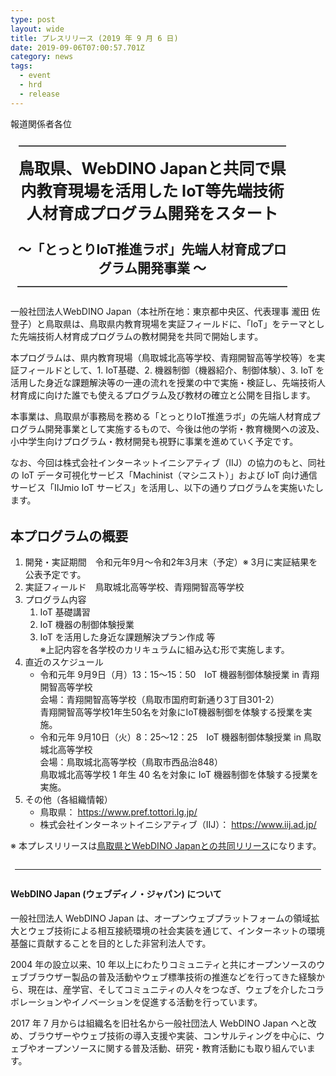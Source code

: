 ```yaml
---
type: post
layout: wide
title: プレスリリース (2019 年 9 月 6 日)
date: 2019-09-06T07:00:57.701Z
category: news
tags:
  - event
  - hrd
  - release
---
```

<div class="lead">
<h1>鳥取県、WebDINO Japanと共同で県内教育現場を活用した
IoT等先端技術人材育成プログラム開発をスタート
</h1>
<h2>～「とっとりIoT推進ラボ」先端人材育成プログラム開発事業 ～</h2>
</div>

一般社団法人WebDINO Japan（本社所在地：東京都中央区、代表理事 瀧田 佐登子）と鳥取県は、鳥取県内教育現場を実証フィールドに、「IoT」をテーマとした先端技術人材育成プログラムの教材開発を共同で開始します。

本プログラムは、県内教育現場（鳥取城北高等学校、青翔開智高等学校等）を実証フィールドとして、1. IoT基礎、2. 機器制御（機器紹介、制御体験）、3. IoT を活用した身近な課題解決等の一連の流れを授業の中で実施・検証し、先端技術人材育成に向けた誰でも使えるプログラム及び教材の確立と公開を目指します。

本事業は、鳥取県が事務局を務める「とっとりIoT推進ラボ」の先端人材育成プログラム開発事業として実施するもので、今後は他の学術・教育機関への波及、小中学生向けプログラム・教材開発も視野に事業を進めていく予定です。

なお、今回は株式会社インターネットイニシアティブ（IIJ）の協力のもと、同社の IoT データ可視化サービス「Machinist（マシニスト）」および IoT 向け通信サービス「IIJmio IoT サービス」を活用し、以下の通りプログラムを実施いたします。

## 本プログラムの概要

1. 開発・実証期間　令和元年9月～令和2年3月末（予定）※ 3月に実証結果を公表予定です。
2. 実証フィールド　鳥取城北高等学校、青翔開智高等学校
3. プログラム内容
   1. IoT 基礎講習
   2. IoT 機器の制御体験授業
   3. IoT を活用した身近な課題解決プラン作成 等\
      ※上記内容を各学校のカリキュラムに組み込む形で実施します。
4. 直近のスケジュール
   * 令和元年 9月9日（月）13：15～15：50　IoT 機器制御体験授業 in 青翔開智高等学校
     \
          会場：青翔開智高等学校（鳥取市国府町新通り3丁目301-2）
     \
          青翔開智高等学校1年生50名を対象にIoT機器制御を体験する授業を実施。
   * 令和元年 9月10日（火）8：25～12：25　IoT 機器制御体験授業 in 鳥取城北高等学校
     \
          会場：鳥取城北高等学校（鳥取市西品治848）
     \
          鳥取城北高等学校 1 年生 40 名を対象に IoT 機器制御を体験する授業を実施。
5. その他（各組織情報）
   * 鳥取県： https://www.pref.tottori.lg.jp/
   * 株式会社インターネットイニシアティブ（IIJ）： https://www.iij.ad.jp/

※ 本プレスリリースは[鳥取県とWebDINO Japanとの共同リリース](http://db.pref.tottori.jp/pressrelease.nsf/webview/499E4EB9C39A63C34925846D000221CA)になります。

<hr>

#### WebDINO Japan (ウェブディノ・ジャパン) について

一般社団法人 WebDINO Japan は、オープンウェブプラットフォームの領域拡大とウェブ技術による相互接続環境の社会実装を通じて、インターネットの環境基盤に貢献することを目的とした非営利法人です。

2004 年の設立以来、10 年以上にわたりコミュニティと共にオープンソースのウェブブラウザー製品の普及活動やウェブ標準技術の推進などを行ってきた経験から、現在は、産学官、そしてコミュニティの人々をつなぎ、ウェブを介したコラボレーションやイノベーションを促進する活動を行っています。

2017 年 7 月からは組織名を旧社名から一般社団法人 WebDINO Japan へと改め、ブラウザーやウェブ技術の導入支援や実装、コンサルティングを中心に、ウェブやオープンソースに関する普及活動、研究・教育活動にも取り組んでいます。

<style>
h2, h3 {
  margin-top: 1.5em;
}
hr {
  margin: 2em .5em;
}
.lead {
  margin-bottom: 2em;
  width: 90%;
}
.lead::before {
    content: "報道関係者各位";
    display: block;
}
.lead h1, .lead h2 {
  text-align: center;
  margin: 1.0em auto;
  width: calc(100% - 1em);
}
.lead h1 {
  font-size: 1.8em;
  border-top: solid 2px #444;
  padding-top: 15px;
}
.lead h2 {
  font-size: 1.5em;
  padding-bottom: 15px;
  border-bottom: solid 2px #444;
}
.lead .summary {
  margin: 1.5em 2.5em;
  font-size: 1.2em;
}
</style>
